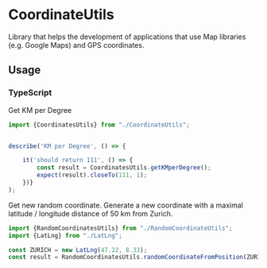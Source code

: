# CoordinateUtils

Library that helps the development of applications that use Map libraries (e.g. Google Maps) and GPS coordinates.

## Usage

### TypeScript

Get KM per Degree
```typescript
import {CoordinatesUtils} from "./CoordinateUtils";


describe('KM per Degree', () => {

    it('should return 111', () => {
        const result = CoordinatesUtils.getKMperDegree();
        expect(result).closeTo(111, 1);
    })}
);
```

Get new random coordinate. Generate a new coordinate with a maximal latitude / longitude distance of 50 km from Zurich.
```typescript
import {RandomCoordinatesUtils} from "./RandomCoordinateUtils";
import {LatLng} from "./LatLng";

const ZURICH = new LatLng(47.22, 8.33);
const result = RandomCoordinatesUtils.randomCoordinateFromPosition(ZURICH, 50);
```